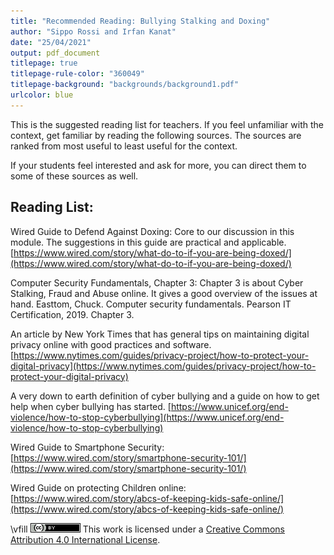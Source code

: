 ```yaml
---
title: "Recommended Reading: Bullying Stalking and Doxing"
author: "Sippo Rossi and Irfan Kanat"
date: "25/04/2021"
output: pdf_document
titlepage: true
titlepage-rule-color: "360049"
titlepage-background: "backgrounds/background1.pdf"
urlcolor: blue
---
```


This is the suggested reading list for teachers. If you feel unfamiliar with the context, get familiar by reading the following sources. The sources are ranked from most useful to least useful for the context.

If your students feel interested and ask for more, you can direct them to some of these sources as well.

## Reading List:

Wired Guide to Defend Against Doxing: Core to our discussion in this module. The suggestions in this guide are practical and applicable.
[https://www.wired.com/story/what-do-to-if-you-are-being-doxed/](https://www.wired.com/story/what-do-to-if-you-are-being-doxed/)

Computer Security Fundamentals, Chapter 3: Chapter 3 is about Cyber Stalking, Fraud and Abuse online. It gives a good overview of the issues at hand.
Easttom, Chuck. Computer security fundamentals. Pearson IT Certification, 2019. Chapter 3.

An article by New York Times that has general tips on maintaining digital privacy online with good practices and software.
[https://www.nytimes.com/guides/privacy-project/how-to-protect-your-digital-privacy](https://www.nytimes.com/guides/privacy-project/how-to-protect-your-digital-privacy)

A very down to earth definition of cyber bullying and a guide on how to get help when cyber bullying has started.
[https://www.unicef.org/end-violence/how-to-stop-cyberbullying](https://www.unicef.org/end-violence/how-to-stop-cyberbullying)

Wired Guide to Smartphone Security:
[https://www.wired.com/story/smartphone-security-101/](https://www.wired.com/story/smartphone-security-101/)

Wired Guide on protecting Children online: 
[https://www.wired.com/story/abcs-of-keeping-kids-safe-online/](https://www.wired.com/story/abcs-of-keeping-kids-safe-online/)

\vfill
![CC4](CC4.png) This work is licensed under a [Creative Commons Attribution 4.0 International License](http://creativecommons.org/licenses/by/4.0/).
